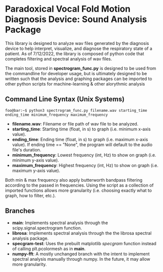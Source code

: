 # Paradoxical Vocal Fold Motion Diagnosis Device: Sound Analysis Package
This library is designed to analyze wav files generated by the diagnosis device to help interpret, visualize, and diagnose the respiratory state of a patient. As of 7/12/2022, the library is composed of python code that completes filtering and spectral analysis of wav files.

The main tool, stored in __spectrogram_func.py__ is designed to be used from the commandline for developer usage, but is ultimately designed to be written such that the analysis and graphing packages can be imported to other python scripts for machine-learning & other alorythmic analysis

## Command Line Syntax (Unix Systems)
```console
foo@bar:~$ python3 spectrogram_func.py filename.wav starting_time ending_time minimum_frequency maximum_frequency
```

- **filename.wav**: Filename or file path of wav file to be analyzed.
- **starting_time**: Starting time (float, in s) to graph (i.e. minimum x-axis value).
- **ending_time**: Ending time (float, in s) to graph (i.e. maximum x-axis value). If ending time == "None", the program will default to the audio file's duration.
- **minimum_frequency**: Lowest frequency (int, Hz) to show on graph (i.e. minimum y-axis value).
- **maximum_frequency**: Highest frequency (int, Hz) to show on graph (i.e. maximum y-axis value).

Both min & max frequency also apply butterworth bandpass filtering according to the passed in frequencies. Using the script as a collection of imported functions allows more granularity (i.e. choosing exactly what to graph, how to filter, etc.).

## Branches
- **main**: Implements spectral analysis through the scipy.signal.spectrogram function.
- **librosa**: Implements spectral analysis through the the librosa spectral analysis package.
- **specgram-test**: Uses the prebuilt matplotlib *specgram* function instead of calling plt.pcolormesh as in **main**.
- **numpy-fft**: A mostly unchanged branch with the intent to implement spectral analysis manually through numpy. In the future, it may allow more granularity.